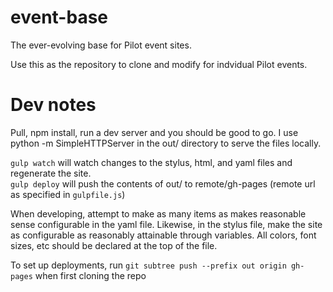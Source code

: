 event-base
==========

The ever-evolving base for Pilot event sites.

Use this as the repository to clone and modify for indvidual Pilot events. 

Dev notes
=========
Pull, npm install, run a dev server and you should be good to go. I use python -m SimpleHTTPServer in the out/ directory to serve the files locally. 

`gulp watch` will watch changes to the stylus, html, and yaml files and regenerate the site.    
`gulp deploy` will push the contents of out/ to remote/gh-pages (remote url as specified in `gulpfile.js`)

When developing, attempt to make as many items as makes reasonable sense configurable in the yaml file. Likewise, in the stylus file, make the site as configurable as reasonably attainable through variables. All colors, font sizes, etc should be declared at the top of the file. 

To set up deployments, run `git subtree push --prefix out origin gh-pages` when first cloning the repo
